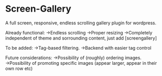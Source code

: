 Screen-Gallery
==============

A full screen, responsive, endless scrolling gallery plugin for wordpress.

Already functional:
	→Endless scrolling
	→Proper resizing
	→Completely independent of theme and sorrounding content, just add [screengallery] 

To be added: 
	→Tag-based filtering. 
	→Backend with easier tag control

Future considerations:
	→Possibility of (roughly) ordering images.
	→Possibility of promoting specific images (appear larger, appear in their own row etc)
